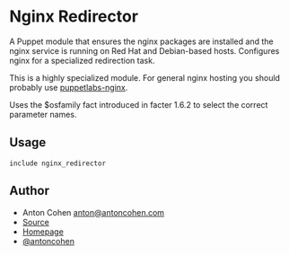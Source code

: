 # Nginx Redirector #

A Puppet module that ensures the nginx packages are installed and the
nginx service is running on Red Hat and Debian-based hosts. Configures
nginx for a specialized redirection task.

This is a highly specialized module. For general nginx hosting you should
probably use [puppetlabs-nginx](https://github.com/puppetlabs/puppetlabs-nginx).

Uses the $osfamily fact introduced in facter 1.6.2 to select the correct
parameter names.

## Usage ##

    include nginx_redirector

## Author ##

* Anton Cohen <anton@antoncohen.com>
* [Source](https://github.com/antoncohen/puppet-nginx_redirector)
* [Homepage](http://www.antoncohen.com/)
* [@antoncohen](http://twitter.com/antoncohen)
